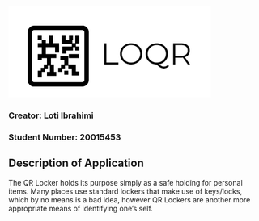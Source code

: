  ![alt text](https://github.com/loti-ibrahimi/Project-5/blob/master/LOQR-logo.png) 
 ### Creator: Loti Ibrahimi 
 ### Student Number: 20015453
 
 ## Description of Application 
The QR Locker holds its purpose simply as a safe holding for personal items. Many places use standard lockers that make use of keys/locks, which by no means is a bad idea, however QR Lockers are another more appropriate means of identifying one’s self. 

